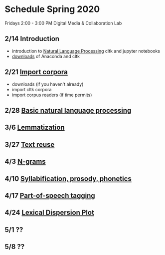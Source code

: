 # Schedule Spring 2020

Fridays 2:00 - 3:00 PM
Digital Media & Collaboration Lab

## 2/14 Introduction

- introduction to [Natural Language Processing](https://en.wikipedia.org/wiki/Natural_language_processing) cltk and jupyter notebooks
- [downloads](/resources/feb14.md) of Anaconda and cltk

## 2/21 [Import corpora](/resources/feb21.md)

- downloads (if you haven't already)
- import cltk corpora
- import corpus readers (if time permits)

## 2/28 [Basic natural language processing](/resources/Tutorial3BasicNLP.ipynb)

## 3/6 [Lemmatization](https://github.com/cltk/tutorials/blob/master/4%20Lemmatization.ipynb)

## 3/27 [Text reuse](https://github.com/cltk/tutorials/blob/master/5%20Text%20reuse.ipynb)

## 4/3 [N-grams](https://github.com/cltk/tutorials/blob/master/6%20N-grams.ipynb)

## 4/10 [Syllabification, prosody, phonetics](https://github.com/cltk/tutorials/blob/master/7%20Syllabification%2C%20prosody%2C%20phonetics.ipynb)

## 4/17 [Part-of-speech tagging](https://github.com/cltk/tutorials/blob/master/8%20Part-of-speech%20tagging.ipynb)

## 4/24 [Lexical Dispersion Plot](https://github.com/cltk/tutorials/blob/master/9%20Lexical%20Dispersion%20Plot.ipynb)

## 5/1 ??

## 5/8 ??
